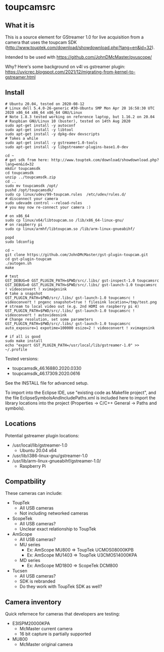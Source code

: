toupcamsrc
=======

What it is
----------

This is a source element for GStreamer 1.0 for live acquisition from a camera that uses the 
toupcam SDK (http://www.touptek.com/download/showdownload.php?lang=en&id=32).

Intended to be used with https://github.com/JohnDMcMaster/pyuscope/

Why? Here's some background on v4l vs gstreamer plugin: https://uvicrec.blogspot.com/2021/12/migrating-from-kernel-to-gstreamer.html

Install
-------

    # Ubuntu 20.04, tested on 2020-08-12
    # Linux dell 5.4.0-26-generic #30-Ubuntu SMP Mon Apr 20 16:58:30 UTC 2020 x86_64 x86_64 x86_64 GNU/Linux
    # Note 1.8.3 tested working on reference laptop, but 1.16.2 on 20.04
    # Raspbian GNU/Linux 10 (buster), tested on 14th Aug 2020
    sudo apt-get install -y autoconf
    sudo apt-get install -y libtool
    sudo apt-get install -y dpkg-dev devscripts
    # Takes a while
    sudo apt-get install -y gstreamer1.0-tools
    sudo apt-get install -y libgstreamer-plugins-base1.0-dev

    cd ~
    # get sdk from here: http://www.touptek.com/download/showdownload.php?lang=en&id=32
    mkdir toupcamsdk
    cd toupcamsdk
    unzip ../toupcamsdk.zip
    cd ..
    sudo mv toupcamsdk /opt/
    pushd /opt/toupcamsdk/
    sudo cp linux/udev/99-toupcam.rules  /etc/udev/rules.d/
    # disconnect your camera
    sudo udevadm control --reload-rules
    # you may now re-connect your camera :)

    # on x86_64
    sudo cp linux/x64/libtoupcam.so /lib/x86_64-linux-gnu/
    # on raspberry pi
    sudo cp linux/armhf/libtoupcam.so /lib/arm-linux-gnueabihf/

    popd
    sudo ldconfig

    cd ~
    git clone https://github.com/JohnDMcMaster/gst-plugin-toupcam.git
    cd gst-plugin-toupcam
    ./autogen.sh
    make

    # test
    GST_DEBUG=0 GST_PLUGIN_PATH=$PWD/src/.libs/ gst-inspect-1.0 toupcamsrc
    GST_DEBUG=0 GST_PLUGIN_PATH=$PWD/src/.libs/ gst-launch-1.0 toupcamsrc ! videoconvert ! xvimagesink
    # take a snapshot
    GST_PLUGIN_PATH=$PWD/src/.libs/ gst-launch-1.0 toupcamsrc ! videoconvert ! pngenc snapshot=true ! filesink location=/tmp/test.png
    # stream to local video out (e.g. 2nd HDMI on raspberry pi 4)
    GST_PLUGIN_PATH=$PWD/src/.libs/ gst-launch-1.0 toupcamsrc ! videoconvert ! autovideosink
    # Change resolution, set some parameters
    GST_PLUGIN_PATH=$PWD/src/.libs/ gst-launch-1.0 toupcamsrc auto_exposure=1 expotime=100000 esize=2 ! videoconvert ! xvimagesink

    # if all is good
    sudo make install
    echo "export GST_PLUGIN_PATH=/usr/local/lib/gstreamer-1.0" >> ~/.profile

Tested versions:
  * toupcamsdk_46.16880.2020.0330
  * toupcamsdk_46.17309.2020.0616

See the INSTALL file for advanced setup.

To import into the Eclipse IDE, use "existing code as Makefile project", and the file EclipseSymbolsAndIncludePaths.xml is included here
to import the library locations into the project (Properties -> C/C++ General -> Paths and symbols).

Locations
---------

Potential gstreamer plugin locations:
  * /usr/local/lib/gstreamer-1.0
    * Ubuntu 20.04 x64
  * /usr/lib/i386-linux-gnu/gstreamer-1.0
  * /usr/lib/arm-linux-gnueabihf/gstreamer-1.0/
    * Raspberry Pi

Compatbility
---------

These cameras can include:
  * ToupTek
    * All USB cameras
    * Not including networked cameras
  * ScopeTek
    * All USB cameras?
    * Unclear exact relationship to ToupTek
  * AmScope
    * All USB cameras?
    * MU series
      * Ex: AmScope MU800 => ToupTek UCMOS08000KPB
      * Ex: AmScope MU1403 => ToupTek U3CMOS14000KPA
    * MD series
      * Ex: AmScope MD1800 => ScopeTek DCM800
  * Tucsen
      * All USB cameras?
      * SDK is rebranded
      * Do they work with ToupTek SDK as well?

Camera inventory
---------

Quick refernece for cameras that developers are testing:
  * E3ISPM20000KPA
    * McMaster current camera
    * 16 bit capture is partially supported
  * MU800
    * McMaster original camera
